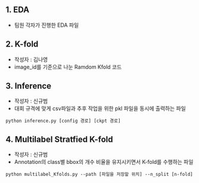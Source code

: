 ## 1. EDA
* 팀원 각자가 진행한 EDA 파일

## 2. K-fold
* 작성자 : 김나영
* image_id를 기준으로 나눈 Ramdom Kfold 코드

## 3. Inference
* 작성자 : 신규범
* 대회 규격에 맞게 csv파일과 추후 작업을 위한 pkl 파일을 동시에 출력하는 파일
```
python inference.py [config 경로] [ckpt 경로]
```

## 4. Multilabel Stratfied K-fold
* 작성자 : 신규범
* Annotation의 class별 bbox의 개수 비율을 유지시키면서 K-fold를 수행하는 파일

```
python multilabel_Kfolds.py --path [파일을 저장할 위치] --n_split [n-fold]
```

